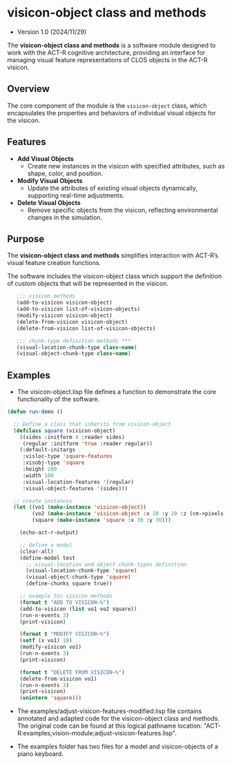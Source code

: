 # visicon-object class and methods 
- Version 1.0 (2024/11/29)

The **visicon-object class and methods** is a software module designed to work with the ACT-R cognitive architecture, providing an interface for managing visual feature representations of CLOS objects in the ACT-R visicon. 

## Overview

The core component of the module is the `visicon-object` class, which encapsulates the properties and behaviors of individual visual objects for the visicon.

## Features

- **Add Visual Objects**
  - Create new instances in the visicon with specified attributes, such as shape, color, and position.
- **Modify Visual Objects**
  - Update the attributes of existing visual objects dynamically, supporting real-time adjustments.
- **Delete Visual Objects**
  - Remove specific objects from the visicon, reflecting environmental changes in the simulation.

## Purpose

The **visicon-object class and methods** simplifies interaction with ACT-R’s visual feature creation functions.

The software includes the visicon-object class which support the definition of custom objects that will be represented in the visicon. 
 
```lisp
   ;;; visicon methods
   (add-to-visicon visicon-object)
   (add-to-visicon list-of-visicon-objects)
   (modify-visicon visicon-object)
   (delete-from-visicon visicon-object)
   (delete-from-visicon list-of-visicon-objects)

   ;;; chunk-type definition methods ***
   (visual-location-chunk-type class-name)
   (visual-object-chunk-type class-name)
```

## Examples

- The visicon-object.lisp file defines a function to demonstrate the core functionality of the software.

```lisp
(defun run-demo ()

  ;; Define a class that inherits from visicon-object
  (defclass square (visicon-object)
    ((sides :initform 4 :reader sides)
     (regular :initform 'true :reader regular))
    (:default-initargs
     :visloc-type 'square-features
     :visobj-type 'square
     :height 100
     :width 100
     :visual-location-features '(regular)
     :visual-object-features '(sides)))

  ;; create instances
  (let ((vo1 (make-instance 'visicon-object))
        (vo2 (make-instance 'visicon-object :x 20 :y 20 :z (cm->pixels 40)))
        (square (make-instance 'square :x 30 :y 30)))

    (echo-act-r-output)

    ;; define a model
    (clear-all)
    (define-model test
      ;; visual-location and object chunk-types definition
      (visual-location-chunk-type 'square)
      (visual-object-chunk-type 'square)
      (define-chunks square true))

    ;; example for visicon methods
    (format t "ADD TO VISICON~%")
    (add-to-visicon (list vo1 vo2 square))
    (run-n-events 3)
    (print-visicon)

    (format t "MODIFY VISICON~%")
    (setf (x vo1) 10)
    (modify-visicon vo1)
    (run-n-events 3)
    (print-visicon)

    (format t "DELETE FROM VISICON~%")
    (delete-from-visicon vo1)
    (run-n-events 3)
    (print-visicon)
    (unintern 'square)))
```

- The examples/adjust-visicon-features-modified.lisp file contains annotated and adapted code for the visicon-object class and methods. The original code can be found at this logical pathname location: "ACT-R:examples;vision-module;adjust-visicon-features.lisp". 

- The examples folder has two files for a model and visicon-objects of a piano keyboard.